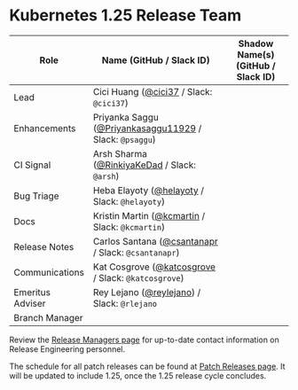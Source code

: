 # Kubernetes 1.25 Release Team

| **Role** | **Name** (**GitHub / Slack ID**) | **Shadow Name(s) (GitHub / Slack ID)** |
|----------|----------------------------------|----------------------------------------|
| Lead | Cici Huang ([@cici37](https://github.com/cici37) / Slack: `@cici37`) |
| Enhancements | Priyanka Saggu ([@Priyankasaggu11929](https://github.com/Priyankasaggu11929) / Slack: `@psaggu`) |
| CI Signal | Arsh Sharma ([@RinkiyaKeDad](https://github.com/RinkiyaKeDad) / Slack: `@arsh`) |
| Bug Triage | Heba Elayoty ([@helayoty](https://github.com/helayoty) / Slack: `@helayoty`) |
| Docs | Kristin Martin ([@kcmartin](https://github.com/kcmartin) / Slack: `@kcmartin`) |
| Release Notes | Carlos Santana ([@csantanapr](https://github.com/csantanapr) / Slack: `@csantanapr`) |
| Communications | Kat Cosgrove ([@katcosgrove](https://github.com/katcosgrove) / Slack: `@katcosgrove`) |
| Emeritus Adviser | Rey Lejano ([@reylejano](https://github.com/reylejano)) / Slack: `@rlejano` | |
| Branch Manager |  |

Review the [Release Managers page](https://github.com/kubernetes/website/blob/main/content/en/releases/release-managers.md) for up-to-date contact information on Release Engineering personnel.

The schedule for all patch releases can be found at [Patch Releases page](https://github.com/kubernetes/website/blob/main/content/en/releases/patch-releases.md). It will be updated to include 1.25, once the 1.25 release cycle concludes.
